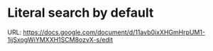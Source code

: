 # Literal search by default

URL: https://docs.google.com/document/d/11avb0ixXHGmHrpUM1-1ijSxogWiYMXXH1SCM8ozvX-s/edit
